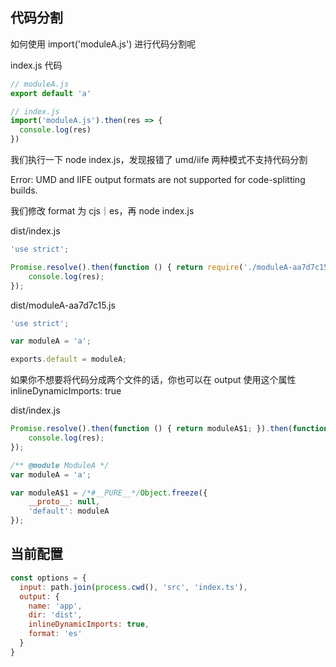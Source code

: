 ## 代码分割

如何使用 import('moduleA.js') 进行代码分割呢

index.js 代码
```js
// moduleA.js
export default 'a'

// index.js
import('moduleA.js').then(res => {
  console.log(res)
})
```

我们执行一下 node index.js，发现报错了 umd/iife 两种模式不支持代码分割

Error: UMD and IIFE output formats are not supported for code-splitting builds.

我们修改 format 为 cjs｜es，再 node index.js

dist/index.js

```js
'use strict';

Promise.resolve().then(function () { return require('./moduleA-aa7d7c15.js'); }).then(function (res) {
    console.log(res);
});
```

dist/moduleA-aa7d7c15.js
```js
'use strict';

var moduleA = 'a';

exports.default = moduleA;
```

如果你不想要将代码分成两个文件的话，你也可以在 output 使用这个属性 inlineDynamicImports: true

dist/index.js

```js
Promise.resolve().then(function () { return moduleA$1; }).then(function (res) {
    console.log(res);
});

/** @module ModuleA */
var moduleA = 'a';

var moduleA$1 = /*#__PURE__*/Object.freeze({
    __proto__: null,
    'default': moduleA
});
```

## 当前配置

```js
const options = {
  input: path.join(process.cwd(), 'src', 'index.ts'),
  output: {
    name: 'app',
    dir: 'dist',
    inlineDynamicImports: true,
    format: 'es'
  }
}
```
